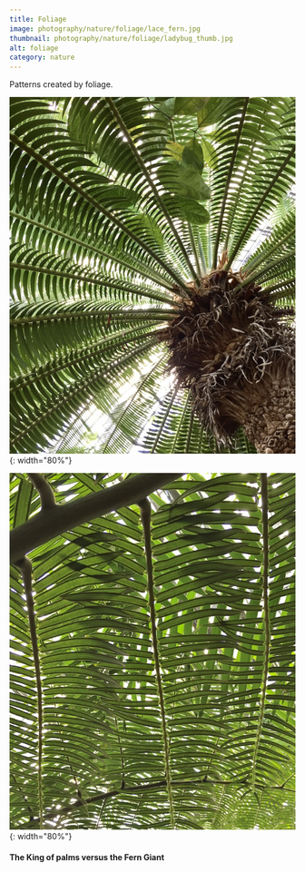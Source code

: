 ```yaml
---
title: Foliage
image: photography/nature/foliage/lace_fern.jpg
thumbnail: photography/nature/foliage/ladybug_thumb.jpg
alt: foliage
category: nature
---
```


Patterns created by foliage.

![king palm](./assets/img/photography/nature/foliage/king_palm.jpg){: width="80%"}

![giant fern](./assets/img/photography/nature/foliage/fern_giant.jpg){: width="80%"}

#### The King of palms versus the Fern Giant
